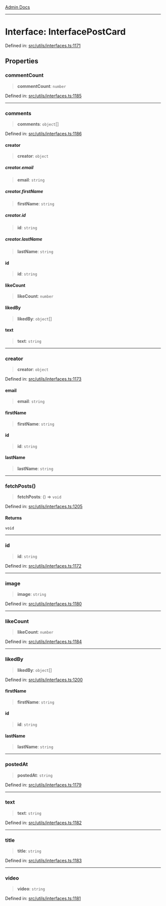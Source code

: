 [Admin Docs](/)

***

# Interface: InterfacePostCard

Defined in: [src/utils/interfaces.ts:1171](https://github.com/PalisadoesFoundation/talawa-admin/blob/main/src/utils/interfaces.ts#L1171)

## Properties

### commentCount

> **commentCount**: `number`

Defined in: [src/utils/interfaces.ts:1185](https://github.com/PalisadoesFoundation/talawa-admin/blob/main/src/utils/interfaces.ts#L1185)

***

### comments

> **comments**: `object`[]

Defined in: [src/utils/interfaces.ts:1186](https://github.com/PalisadoesFoundation/talawa-admin/blob/main/src/utils/interfaces.ts#L1186)

#### creator

> **creator**: `object`

##### creator.email

> **email**: `string`

##### creator.firstName

> **firstName**: `string`

##### creator.id

> **id**: `string`

##### creator.lastName

> **lastName**: `string`

#### id

> **id**: `string`

#### likeCount

> **likeCount**: `number`

#### likedBy

> **likedBy**: `object`[]

#### text

> **text**: `string`

***

### creator

> **creator**: `object`

Defined in: [src/utils/interfaces.ts:1173](https://github.com/PalisadoesFoundation/talawa-admin/blob/main/src/utils/interfaces.ts#L1173)

#### email

> **email**: `string`

#### firstName

> **firstName**: `string`

#### id

> **id**: `string`

#### lastName

> **lastName**: `string`

***

### fetchPosts()

> **fetchPosts**: () => `void`

Defined in: [src/utils/interfaces.ts:1205](https://github.com/PalisadoesFoundation/talawa-admin/blob/main/src/utils/interfaces.ts#L1205)

#### Returns

`void`

***

### id

> **id**: `string`

Defined in: [src/utils/interfaces.ts:1172](https://github.com/PalisadoesFoundation/talawa-admin/blob/main/src/utils/interfaces.ts#L1172)

***

### image

> **image**: `string`

Defined in: [src/utils/interfaces.ts:1180](https://github.com/PalisadoesFoundation/talawa-admin/blob/main/src/utils/interfaces.ts#L1180)

***

### likeCount

> **likeCount**: `number`

Defined in: [src/utils/interfaces.ts:1184](https://github.com/PalisadoesFoundation/talawa-admin/blob/main/src/utils/interfaces.ts#L1184)

***

### likedBy

> **likedBy**: `object`[]

Defined in: [src/utils/interfaces.ts:1200](https://github.com/PalisadoesFoundation/talawa-admin/blob/main/src/utils/interfaces.ts#L1200)

#### firstName

> **firstName**: `string`

#### id

> **id**: `string`

#### lastName

> **lastName**: `string`

***

### postedAt

> **postedAt**: `string`

Defined in: [src/utils/interfaces.ts:1179](https://github.com/PalisadoesFoundation/talawa-admin/blob/main/src/utils/interfaces.ts#L1179)

***

### text

> **text**: `string`

Defined in: [src/utils/interfaces.ts:1182](https://github.com/PalisadoesFoundation/talawa-admin/blob/main/src/utils/interfaces.ts#L1182)

***

### title

> **title**: `string`

Defined in: [src/utils/interfaces.ts:1183](https://github.com/PalisadoesFoundation/talawa-admin/blob/main/src/utils/interfaces.ts#L1183)

***

### video

> **video**: `string`

Defined in: [src/utils/interfaces.ts:1181](https://github.com/PalisadoesFoundation/talawa-admin/blob/main/src/utils/interfaces.ts#L1181)
